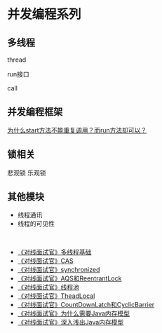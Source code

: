 # 并发编程系列

## 多线程

thread 

run接口

call




## 并发编程框架


[为什么start方法不能重复调用？而run方法却可以？](https://www.toutiao.com/a7064538583721427467/)


## 锁相关

悲观锁 乐观锁

## 其他模块
 - 线程通讯
 - 线程的可见性


 <br/>



- [《对线面试官》多线程基础](http://javainterview.gitee.io/luffy/2021/08/19/02-Java%E5%B9%B6%E5%8F%91/01.%20%E5%A4%9A%E7%BA%BF%E7%A8%8B%E5%9F%BA%E7%A1%80/)
- [《对线面试官》CAS](http://javainterview.gitee.io/luffy/2021/08/19/02-Java%E5%B9%B6%E5%8F%91/02.%20CAS/)
- [《对线面试官》synchronized](http://javainterview.gitee.io/luffy/2021/08/19/02-Java%E5%B9%B6%E5%8F%91/03.%20synchronized/)
- [《对线面试官》AQS和ReentrantLock](http://javainterview.gitee.io/luffy/2021/08/19/02-Java%E5%B9%B6%E5%8F%91/04.%20AQS%E5%92%8CReentrantLock/)
- [《对线面试官》线程池](http://javainterview.gitee.io/luffy/2021/08/19/02-Java%E5%B9%B6%E5%8F%91/05.%20%E7%BA%BF%E7%A8%8B%E6%B1%A0/)
- [《对线面试官》TheadLocal](http://javainterview.gitee.io/luffy/2021/08/19/02-Java%E5%B9%B6%E5%8F%91/06.%20ThreadLocal/)
- [《对线面试官》CountDownLatch和CyclicBarrier](http://javainterview.gitee.io/luffy/2021/08/19/02-Java%E5%B9%B6%E5%8F%91/07.%20CountDownLatch%E5%92%8CCyclicBarrier/)
- [《对线面试官》为什么需要Java内存模型](http://javainterview.gitee.io/luffy/2021/08/19/02-Java%E5%B9%B6%E5%8F%91/08.%20%E4%B8%BA%E4%BB%80%E4%B9%88%E9%9C%80%E8%A6%81Java%E5%86%85%E5%AD%98%E6%A8%A1%E5%9E%8B/)
- [《对线面试官》深入浅出Java内存模型](http://javainterview.gitee.io/luffy/2021/08/19/02-Java%E5%B9%B6%E5%8F%91/09.%20%E6%B7%B1%E5%85%A5%E6%B5%85%E5%87%BAJava%E5%86%85%E5%AD%98%E6%A8%A1%E5%9E%8B/)




